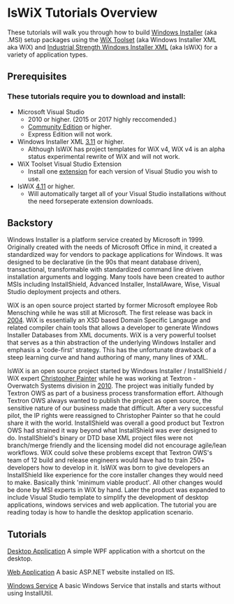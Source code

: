 # IsWiX Tutorials Overview

These tutorials will walk you through how to build [Windows Installer](https://msdn.microsoft.com/en-us/library/windows/desktop/cc185688(v=vs.85).aspx) (aka .MSI) setup packages using the [WiX Toolset](http://wixtoolset.org/) (aka Windows Installer XML aka WiX) and [Industrial Strength Windows Installer XML](http://iswix.com/projects/) (aka IsWiX) for a variety of application types.

## Prerequisites

### These tutorials require you to download and install:

* Microsoft Visual Studio
   * 2010 or higher. (2015 or 2017 highly reccomended.)
   * [Community Edition](https://www.visualstudio.com/vs/community/) or higher. 
   * Express Edition will not work.
* Windows Installer XML [3.11](http://wixtoolset.org/releases/)  or higher. 
   * Although IsWiX has project templates for WiX v4, WiX v4 is an alpha status experimental rewrite of WiX and will not work.
* WiX Toolset Visual Studio Extension
   * Install one [extension](http://wixtoolset.org/releases/) for each version of Visual Studio you wish to use. 
* IsWiX [4.11](https://github.com/iswix-llc/iswix/releases) or higher.
   * Will automatically target all of your Visual Studio installations without the need forseperate extension downloads.

## Backstory

Windows Installer is a platform service created by Microsoft in 1999. Originally created with the needs of Microsoft Office in mind, it created a standardized way for vendors to package applications for Windows.  It was designed to be declarative (in the 90s that meant database driven), transactional, transformable with standardized command line driven installation arguments and logging.  Many tools have been created to author MSIs including InstallShield, Advanced Installer, InstallAware, Wise, Visual Studio deployment projects and others.

WiX is an open source project started by former Microsoft employee Rob Mensching while he was still at Microsoft. The first release was back in [2004](http://robmensching.com/blog/posts/2004/4/5/windows-installer-xml-wix-toolset-has-released-as-open-source-on-sourceforge.net/). WiX is essentially an XSD based Domain Specific Langauge and related compiler chain tools that allows a developer to generate Windows Installer Databases from XML documents.  WiX is a very powerful toolset that serves as a thin abstraction of the underlying Windows Installer and emphasis a 'code-first' strategy.  This has the unfortunate drawback of a steep learning curve and hand authoring of many, many lines of XML.

IsWiX is an open source project started by Windows Installer / InstallShield / WiX expert [Christopher Painter](http://iswix.com/) while he was working at Textron - Overwatch Systems division in [2010](http://blog.deploymentengineering.com/2010/05/introducing-iswix.html).  The project was initially funded by Textron OWS as part of a business process transformation effort. Although Textron OWS always wanted to publish the project as open source, the sensitive nature of our business made that difficult. After a very successful pilot, the IP rights were reassigned to Christopher Painter so that he could share it with the world.  InstallShield was overall a good product but Textron OWS had strained it way beyond what InstallShield was ever designed to do.  InstallShield's binary or DTD base XML project files were not branch/merge friendly and the licensing model did not encourage agile/lean workflows. WiX could solve these problems except that Textron OWS's team of 12 build and release engineers would have had to train 250+ developers how to develop in it.  IsWiX was born to give developers an InstallShield like experience for the core installer changes they would need to make.  Basically think 'minimum viable product'.  All other changes would be done by MSI experts in WiX by hand.  Later the product was expanded to include Visual Studio template to simplify the development of  desktop applications, windows services and web application.  The tutorial you are reading today is how to handle the desktop application scenario.

## Tutorials

[Desktop Application](https://github.com/iswix-llc/iswix-tutorials/tree/master/desktop-application) A simple WPF application with a shortcut on the desktop.

[Web Application](https://github.com/iswix-llc/iswix-tutorials/tree/master/web-application) A basic ASP.NET website installed on IIS.

[Windows Service](https://github.com/iswix-llc/iswix-tutorials/tree/master/windows-service) A basic Windows Service that installs and starts without using InstallUtil.
